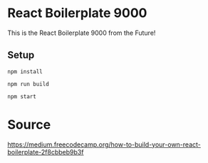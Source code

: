 # React Boilerplate 9000
This is the React Boilerplate 9000 from the Future!

## Setup
```
npm install

npm run build

npm start
```

# Source
https://medium.freecodecamp.org/how-to-build-your-own-react-boilerplate-2f8cbbeb9b3f
